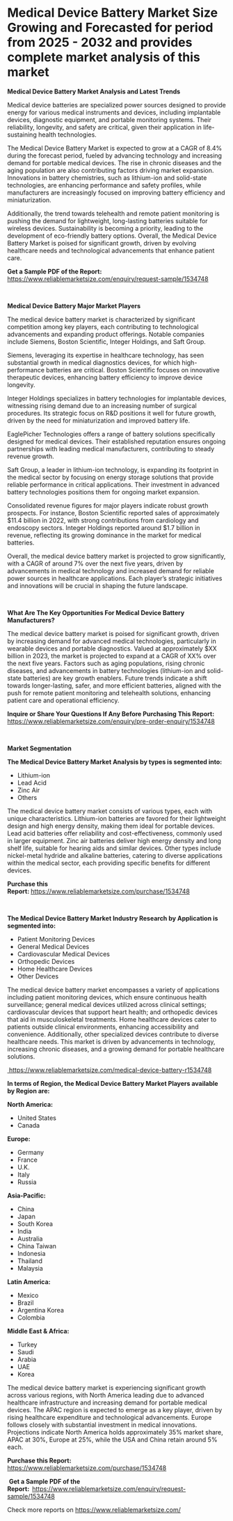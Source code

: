 <p><h1>Medical Device Battery Market Size Growing and Forecasted for period from 2025 - 2032 and provides complete market analysis of this market</h1></p><p><strong>Medical Device Battery Market Analysis and Latest Trends</strong></p>
<p><p>Medical device batteries are specialized power sources designed to provide energy for various medical instruments and devices, including implantable devices, diagnostic equipment, and portable monitoring systems. Their reliability, longevity, and safety are critical, given their application in life-sustaining health technologies.</p><p>The Medical Device Battery Market is expected to grow at a CAGR of 8.4% during the forecast period, fueled by advancing technology and increasing demand for portable medical devices. The rise in chronic diseases and the aging population are also contributing factors driving market expansion. Innovations in battery chemistries, such as lithium-ion and solid-state technologies, are enhancing performance and safety profiles, while manufacturers are increasingly focused on improving battery efficiency and miniaturization.</p><p>Additionally, the trend towards telehealth and remote patient monitoring is pushing the demand for lightweight, long-lasting batteries suitable for wireless devices. Sustainability is becoming a priority, leading to the development of eco-friendly battery options. Overall, the Medical Device Battery Market is poised for significant growth, driven by evolving healthcare needs and technological advancements that enhance patient care.</p></p>
<p><strong>Get a Sample PDF of the Report:&nbsp;</strong> <a href="https://www.reliablemarketsize.com/enquiry/request-sample/1534748?utm_campaign=3226&utm_medium=2&utm_source=Github&utm_content=ia&utm_term=07042025&utm_id=medical-device-battery">https://www.reliablemarketsize.com/enquiry/request-sample/1534748</a></p>
<p>&nbsp;</p>
<p><strong>Medical Device Battery Major Market Players</strong></p>
<p><p>The medical device battery market is characterized by significant competition among key players, each contributing to technological advancements and expanding product offerings. Notable companies include Siemens, Boston Scientific, Integer Holdings, and Saft Group. </p><p>Siemens, leveraging its expertise in healthcare technology, has seen substantial growth in medical diagnostics devices, for which high-performance batteries are critical. Boston Scientific focuses on innovative therapeutic devices, enhancing battery efficiency to improve device longevity.</p><p>Integer Holdings specializes in battery technologies for implantable devices, witnessing rising demand due to an increasing number of surgical procedures. Its strategic focus on R&D positions it well for future growth, driven by the need for miniaturization and improved battery life.</p><p>EaglePicher Technologies offers a range of battery solutions specifically designed for medical devices. Their established reputation ensures ongoing partnerships with leading medical manufacturers, contributing to steady revenue growth.</p><p>Saft Group, a leader in lithium-ion technology, is expanding its footprint in the medical sector by focusing on energy storage solutions that provide reliable performance in critical applications. Their investment in advanced battery technologies positions them for ongoing market expansion.</p><p>Consolidated revenue figures for major players indicate robust growth prospects. For instance, Boston Scientific reported sales of approximately $11.4 billion in 2022, with strong contributions from cardiology and endoscopy sectors. Integer Holdings reported around $1.7 billion in revenue, reflecting its growing dominance in the market for medical batteries.</p><p>Overall, the medical device battery market is projected to grow significantly, with a CAGR of around 7% over the next five years, driven by advancements in medical technology and increased demand for reliable power sources in healthcare applications. Each player’s strategic initiatives and innovations will be crucial in shaping the future landscape.</p></p>
<p>&nbsp;</p>
<p><strong>What Are The Key Opportunities For Medical Device Battery Manufacturers?</strong></p>
<p><p>The medical device battery market is poised for significant growth, driven by increasing demand for advanced medical technologies, particularly in wearable devices and portable diagnostics. Valued at approximately $XX billion in 2023, the market is projected to expand at a CAGR of XX% over the next five years. Factors such as aging populations, rising chronic diseases, and advancements in battery technologies (lithium-ion and solid-state batteries) are key growth enablers. Future trends indicate a shift towards longer-lasting, safer, and more efficient batteries, aligned with the push for remote patient monitoring and telehealth solutions, enhancing patient care and operational efficiency.</p></p>
<p><strong>Inquire or Share Your Questions If Any Before Purchasing This Report:</strong> <a href="https://www.reliablemarketsize.com/enquiry/pre-order-enquiry/1534748?utm_campaign=3226&utm_medium=2&utm_source=Github&utm_content=ia&utm_term=07042025&utm_id=medical-device-battery">https://www.reliablemarketsize.com/enquiry/pre-order-enquiry/1534748</a></p>
<p>&nbsp;</p>
<p><strong>Market Segmentation</strong></p>
<p><strong>The Medical Device Battery Market Analysis by types is segmented into:</strong></p>
<p><ul><li>Lithium-ion</li><li>Lead Acid</li><li>Zinc Air</li><li>Others</li></ul></p>
<p><p>The medical device battery market consists of various types, each with unique characteristics. Lithium-ion batteries are favored for their lightweight design and high energy density, making them ideal for portable devices. Lead acid batteries offer reliability and cost-effectiveness, commonly used in larger equipment. Zinc air batteries deliver high energy density and long shelf life, suitable for hearing aids and similar devices. Other types include nickel-metal hydride and alkaline batteries, catering to diverse applications within the medical sector, each providing specific benefits for different devices.</p></p>
<p><strong>Purchase this Report:&nbsp;</strong><a href="https://www.reliablemarketsize.com/purchase/1534748?utm_campaign=3226&utm_medium=2&utm_source=Github&utm_content=ia&utm_term=07042025&utm_id=medical-device-battery">https://www.reliablemarketsize.com/purchase/1534748</a></p>
<p>&nbsp;</p>
<p><strong>The Medical Device Battery Market Industry Research by Application is segmented into:</strong></p>
<p><ul><li>Patient Monitoring Devices</li><li>General Medical Devices</li><li>Cardiovascular Medical Devices</li><li>Orthopedic Devices</li><li>Home Healthcare Devices</li><li>Other Devices</li></ul></p>
<p><p>The medical device battery market encompasses a variety of applications including patient monitoring devices, which ensure continuous health surveillance; general medical devices utilized across clinical settings; cardiovascular devices that support heart health; and orthopedic devices that aid in musculoskeletal treatments. Home healthcare devices cater to patients outside clinical environments, enhancing accessibility and convenience. Additionally, other specialized devices contribute to diverse healthcare needs. This market is driven by advancements in technology, increasing chronic diseases, and a growing demand for portable healthcare solutions.</p></p>
<p><a href="https://www.reliablemarketsize.com/medical-device-battery-r1534748?utm_campaign=3226&utm_medium=2&utm_source=Github&utm_content=ia&utm_term=07042025&utm_id=medical-device-battery">&nbsp;https://www.reliablemarketsize.com/medical-device-battery-r1534748</a></p>
<p><strong>In terms of Region, the Medical Device Battery Market Players available by Region are:</strong></p>
<p>
    <p> <strong> North America: </strong>
        <ul>
            <li>United States</li>
            <li>Canada</li>
        </ul>
        </p> 
    <p> <strong> Europe: </strong>
        <ul>
            <li>Germany</li>
            <li>France</li>
            <li>U.K.</li>
            <li>Italy</li>
            <li>Russia</li>
        </ul>
        </p> 
    <p> <strong> Asia-Pacific: </strong>
        <ul>
            <li>China</li>
            <li>Japan</li>
            <li>South Korea</li>
            <li>India</li>
            <li>Australia</li>
            <li>China Taiwan</li>
            <li>Indonesia</li>
            <li>Thailand</li>
            <li>Malaysia</li>
        </ul>
        </p> 
    <p> <strong> Latin America: </strong>
        <ul>
            <li>Mexico</li>
            <li>Brazil</li>
            <li>Argentina Korea</li>
            <li>Colombia</li>
        </ul>
        </p> 
    <p> <strong> Middle East & Africa: </strong>
        <ul>
            <li>Turkey</li>
            <li>Saudi</li>
            <li>Arabia</li>
            <li>UAE</li>
            <li>Korea</li>
        </ul>
    </p>
    </p>
<p><p>The medical device battery market is experiencing significant growth across various regions, with North America leading due to advanced healthcare infrastructure and increasing demand for portable medical devices. The APAC region is expected to emerge as a key player, driven by rising healthcare expenditure and technological advancements. Europe follows closely with substantial investment in medical innovations. Projections indicate North America holds approximately 35% market share, APAC at 30%, Europe at 25%, while the USA and China retain around 5% each.</p></p>
<p><strong>Purchase this Report: </strong><a href="https://www.reliablemarketsize.com/purchase/1534748?utm_campaign=3226&utm_medium=2&utm_source=Github&utm_content=ia&utm_term=07042025&utm_id=medical-device-battery">https://www.reliablemarketsize.com/purchase/1534748</a></p>
<p>&nbsp;<strong>Get a Sample PDF of the Report:&nbsp;&nbsp;</strong><a href="https://www.reliablemarketsize.com/enquiry/request-sample/1534748?utm_campaign=3226&utm_medium=2&utm_source=Github&utm_content=ia&utm_term=07042025&utm_id=medical-device-battery">https://www.reliablemarketsize.com/enquiry/request-sample/1534748</a></p>
<p><strong></strong></p>
<p>Check more reports on <a href="https://www.reliablemarketsize.com/?utm_campaign=3226&utm_medium=2&utm_source=Github&utm_content=ia&utm_term=07042025&utm_id=medical-device-battery">https://www.reliablemarketsize.com/</a></p>